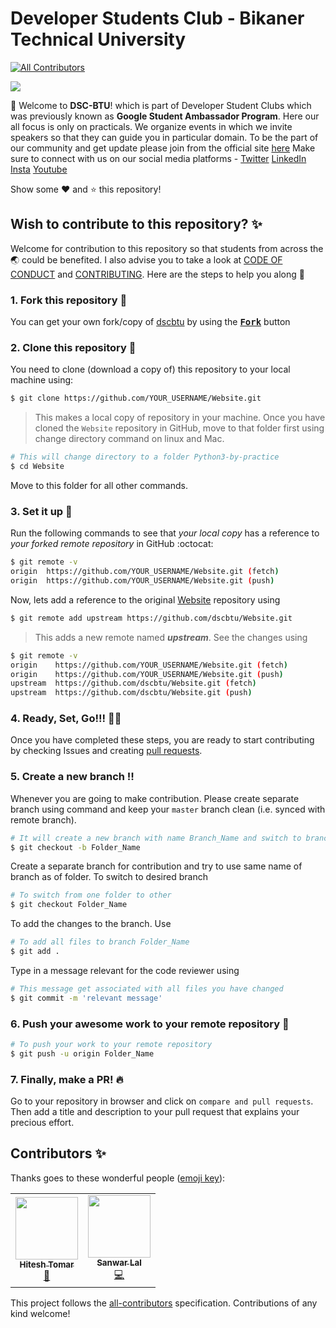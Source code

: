 # Developer Students Club - Bikaner Technical University
<!-- ALL-CONTRIBUTORS-BADGE:START - Do not remove or modify this section -->
[![All Contributors](https://img.shields.io/badge/all_contributors-2-orange.svg?style=flat-square)](#contributors-)
<!-- ALL-CONTRIBUTORS-BADGE:END -->

![](images/Logo.png)

:wave: Welcome to **DSC-BTU**! which is part of Developer Student Clubs which was previously known as **Google Student Ambassador Program**. Here our all focus is only on practicals. We organize events in which we invite speakers so that they can guide you in particular domain.
To be the part of our community and get update please join from the official site [here](https://dsc.community.dev/bikaner-technical-university/)
Make sure to connect with us on our social media platforms - 
[Twitter](https://twitter.com/dsc_ecb)
[LinkedIn](https://www.linkedin.com/company/dsc-ecb-btu)
[Insta](https://www.instagram.com/dsc_ecb_btu/)
[Youtube](https://www.youtube.com/channel/UCd0B1D4j-AlEWwwVAxFkY3Q)

Show some :heart: and :star: this repository!
 
## Wish to contribute to this repository? :sparkles:
Welcome for contribution to this repository so that students from across the :earth_asia: could be benefited. I also advise you to take a look at [CODE OF CONDUCT](https://github.com/dscbtu/Website/blob/master/CODE_OF_CONDUCT.md) and [CONTRIBUTING](https://github.com/dscbtu/Website/blob/master/CONTRIBUTING.md). Here are the steps to help you along :scroll:

### 1. Fork this repository :fork_and_knife:
You can get your own fork/copy of [dscbtu](https://github.com/dscbtu/Website) by using the <a href="https://github.com/dscbtu/Website/new/master?readme=1#fork-destination-box"><kbd><b>Fork</b></kbd></a> button


### 2. Clone this repository :busts_in_silhouette:
You need to clone (download a copy of) this repository to your local machine using:
```sh
$ git clone https://github.com/YOUR_USERNAME/Website.git
```
> This makes a local copy of repository in your machine.
Once you have cloned the `Website` repository in GitHub, move to that folder first using change directory command on linux and Mac.
```sh
# This will change directory to a folder Python3-by-practice
$ cd Website
```
Move to this folder for all other commands.


### 3. Set it up :wrench:
Run the following commands to see that *your local copy* has a reference to *your forked remote repository* in GitHub :octocat:
```sh
$ git remote -v
origin  https://github.com/YOUR_USERNAME/Website.git (fetch)
origin  https://github.com/YOUR_USERNAME/Website.git (push)
```
Now, lets add a reference to the original [Website](https://github.com/dscbtu/Website) repository using
```sh
$ git remote add upstream https://github.com/dscbtu/Website.git
```
> This adds a new remote named ***upstream***.
See the changes using
```sh
$ git remote -v
origin    https://github.com/YOUR_USERNAME/Website.git (fetch)
origin    https://github.com/YOUR_USERNAME/Website.git (push)
upstream  https://github.com/dscbtu/Website.git (fetch)
upstream  https://github.com/dscbtu/Website.git (push)
```


### 4. Ready, Set, Go!!! :turtle::rabbit2:
Once you have completed these steps, you are ready to start contributing by checking Issues and creating [pull requests](https://github.com/dscbtu/Website/pulls).


### 5. Create a new branch :bangbang:
Whenever you are going to make contribution. Please create separate branch using command and keep your `master` branch clean (i.e. synced with remote branch).
```sh
# It will create a new branch with name Branch_Name and switch to branch Folder_Name
$ git checkout -b Folder_Name
```
Create a separate branch for contribution and try to use same name of branch as of folder.
To switch to desired branch
```sh
# To switch from one folder to other
$ git checkout Folder_Name
```
To add the changes to the branch. Use
```sh
# To add all files to branch Folder_Name
$ git add .
```
Type in a message relevant for the code reviewer using
```sh
# This message get associated with all files you have changed
$ git commit -m 'relevant message'
```


### 6. Push your awesome work to your remote repository :rocket:
```sh
# To push your work to your remote repository
$ git push -u origin Folder_Name
```
### 7. Finally, make a PR! :fire:
Go to your repository in browser and click on `compare and pull requests`.
Then add a title and description to your pull request that explains your precious effort.
## Contributors ✨

Thanks goes to these wonderful people ([emoji key](https://allcontributors.org/docs/en/emoji-key)):

<!-- ALL-CONTRIBUTORS-LIST:START - Do not remove or modify this section -->
<!-- prettier-ignore-start -->
<!-- markdownlint-disable -->
<table>
  <tr>
    <td align="center"><a href="https://github.com/lkbhitesh07"><img src="https://avatars2.githubusercontent.com/u/44300735?v=4" width="100px;" alt=""/><br /><sub><b>Hitesh Tomar</b></sub></a><br /><a href="https://github.com/dscbtu/Website/commits?author=lkbhitesh07" title="Documentation">📖</a></td>
    <td align="center"><a href="https://github.com/sanwarkode11"><img src="https://avatars2.githubusercontent.com/u/72201156?v=4" width="100px;" alt=""/><br /><sub><b>Sanwar Lal</b></sub></a><br /><a href="https://github.com/dscbtu/Website/commits?author=sanwarkode11" title="Code">💻</a></td>
  </tr>
</table>

<!-- markdownlint-enable -->
<!-- prettier-ignore-end -->
<!-- ALL-CONTRIBUTORS-LIST:END -->

This project follows the [all-contributors](https://github.com/all-contributors/all-contributors) specification. Contributions of any kind welcome!
